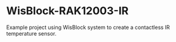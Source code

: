 # WisBlock-RAK12003-IR
Example project using WisBlock system to create a contactless IR temperature sensor.
